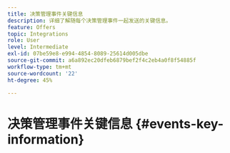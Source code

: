 ```yaml
---
title: 决策管理事件关键信息
description: 详细了解随每个决策管理事件一起发送的关键信息。
feature: Offers
topic: Integrations
role: User
level: Intermediate
exl-id: 07be59e8-e994-4854-8089-25614d005dbe
source-git-commit: a6a892ec20dfeb6879bef2f4c2eb4a0f8f54885f
workflow-type: tm+mt
source-wordcount: '22'
ht-degree: 45%

---
```


# 决策管理事件关键信息 {#events-key-information}

